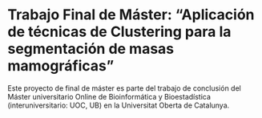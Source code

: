 # Trabajo Final de Máster: “Aplicación de técnicas de Clustering para la segmentación de masas mamográficas”


Este proyecto de final de máster es parte del trabajo de conclusión del Máster universitario Online de Bioinformática y Bioestadística (interuniversitario: UOC, UB) en la Universitat Oberta de Catalunya.
